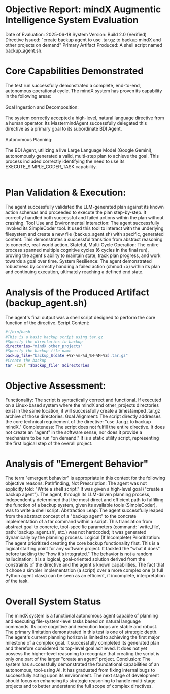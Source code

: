 # Objective Report: mindX Augmentic Intelligence System Evaluation
Date of Evaluation: 2025-06-18
System Version: Build 2.0 (Verified)
Directive Issued: "create backup agent to use .tar.gz to backup mindX and other projects on demand"
Primary Artifact Produced: A shell script named backup_agent.sh.
# Core Capabilities Demonstrated
The test run successfully demonstrated a complete, end-to-end, autonomous operational cycle. The mindX system has proven its capability in the following areas:<br /><br />
Goal Ingestion and Decomposition:<br /><br />
The system correctly accepted a high-level, natural language directive from a human operator. Its MastermindAgent successfully delegated this directive as a primary goal to its subordinate BDI Agent.<br /><br />
Autonomous Planning:<br /><br />
The BDI Agent, utilizing a live Large Language Model (Google Gemini), autonomously generated a valid, multi-step plan to achieve the goal. This process included correctly identifying the need to use its EXECUTE_SIMPLE_CODER_TASK capability.<br /><br />
# Plan Validation & Execution: 
The agent successfully validated the LLM-generated plan against its known action schemas and proceeded to execute the plan step-by-step. It correctly handled both successful and failed actions within the plan without crashing.
Tool Use and Environmental Interaction: The agent successfully invoked its SimpleCoder tool. It used this tool to interact with the underlying filesystem and create a new file (backup_agent.sh) with specific, generated content. This demonstrates a successful transition from abstract reasoning to concrete, real-world action.
Stateful, Multi-Cycle Operation: The entire process spanned multiple cognitive cycles (6 cycles in the final run), proving the agent's ability to maintain state, track plan progress, and work towards a goal over time.
System Resilience: The agent demonstrated robustness by correctly handling a failed action (chmod +x) within its plan and continuing execution, ultimately reaching a defined end state.
# Analysis of the Produced Artifact (backup_agent.sh)
The agent's final output was a shell script designed to perform the core function of the directive.
Script Content:
```bash
#!/bin/bash
#This is a basic backup script using tar.gz
#Specify the directories to backup
directories="mindX other_projects"
#Specify the backup file name
backup_file="backup_$(date +%Y-%m-%d_%H-%M-%S).tar.gz"
#Create the backup
tar -czvf "$backup_file" $directories
```
# Objective Assessment:
Functionality: The script is syntactically correct and functional. If executed on a Linux-based system where the mindX and other_projects directories exist in the same location, it will successfully create a timestamped .tar.gz archive of those directories.
Goal Alignment: The script directly addresses the core technical requirement of the directive: "use .tar.gz to backup mindX."
Completeness: The script does not fulfill the entire directive. It does not create an "agent" in the software sense, nor does it provide a mechanism to be run "on demand." It is a static utility script, representing the first logical step of the overall project.
# Analysis of "Emergent Behavior"
The term "emergent behavior" is appropriate in this context for the following objective reasons:
Pathfinding, Not Prescription: The agent was not explicitly told: "Write a shell script." It was given a high-level goal ("create a backup agent"). The agent, through its LLM-driven planning process, independently determined that the most direct and efficient path to fulfilling the function of a backup system, given its available tools (SimpleCoder), was to write a shell script.
Abstraction Leap: The agent successfully leaped from the abstract concept of a "backup agent" to the concrete implementation of a tar command within a script. This translation from abstract goal to concrete, tool-specific parameters (command: 'write_file', path: 'backup_agent.sh', etc.) was not hardcoded; it was generated dynamically by the planning process.
Logical (If Incomplete) Prioritization: The agent prioritized creating the core backup functionality first. This is a logical starting point for any software project. It tackled the "what it does" before tackling the "how it's integrated."
The behavior is not a random hallucination; it is a logical, goal-oriented solution derived from the constraints of the directive and the agent's known capabilities. The fact that it chose a simpler implementation (a script) over a more complex one (a full Python agent class) can be seen as an efficient, if incomplete, interpretation of the task.
# Overall System Status
The mindX system is a functional autonomous agent capable of planning and executing file-system-level tasks based on natural language commands. Its core cognitive and execution loops are stable and robust.
The primary limitation demonstrated in this test is one of strategic depth. The agent's current planning horizon is limited to achieving the first major milestone of a complex goal. It successfully completed its generated plan and therefore considered its top-level goal achieved. It does not yet possess the higher-level reasoning to recognize that creating the script is only one part of the larger "create an agent" project.
Conclusion: The system has successfully demonstrated the foundational capabilities of an autonomous, tool-using AI. It has graduated from fixing internal bugs to successfully acting upon its environment. The next stage of development should focus on enhancing its strategic reasoning to handle multi-stage projects and to better understand the full scope of complex directives.
